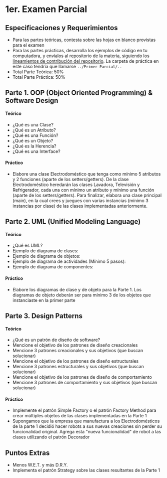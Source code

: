 # 1er. Examen Parcial

## Especificaciones y Requerimientos

- Para las partes teóricas, contesta sobre las hojas en blanco provistas para el examen
- Para las partes prácticas, desarrolla los ejemplos de código en tu computadora, y envíalos al repositorio de la materia, siguiendo los [lineamientos de contribución del repositorio](https://github.com/AnhellO/DAS_Sistemas#contributing). La carpeta de práctica en este caso tendría que llamarse `../Primer Parcial/..`
- Total Parte Teórica: 50%
- Total Parte Práctica: 50%

## Parte 1. OOP (Object Oriented Programming) & Software Design

#### Teórico

- ¿Qué es una Clase?
- ¿Qué es un Atributo?
- ¿Qué es una Función?
- ¿Qué es un Objeto?
- ¿Qué es la Herencia?
- ¿Qué es una Interface?

#### Práctico

- Elabore una clase Electrodoméstico que tenga como mínimo 5 atributos y 2 funciones (aparte de los setters/getters). De la clase Electrodoméstico heredarán las clases Lavadora, Televisión y Refrigerador, cada una con mínimo un atributo y mínimo una función (aparte de los setters/getters). Para finalizar, elabora una clase principal (main), en la cual crees y juegues con varias instancias (mínimo 3 instancias por clase) de las clases implementadas anteriormente.

## Parte 2. UML (Unified Modeling Language)

#### Teórico

- ¿Qué es UML?
- Ejemplo de diagrama de clases:
- Ejemplo de diagrama de objetos:
- Ejemplo de diagrama de actividades (Mínimo 5 pasos):
- Ejemplo de diagrama de componentes:

#### Práctico

- Elabore los diagramas de clase y de objeto para la Parte 1. Los diagramas de objeto deberán ser para mínimo 3 de los objetos que instanciaste en la primer parte

## Parte 3. Design Patterns

#### Teórico

- ¿Qué es un patrón de diseño de software?
- Mencione el objetivo de los patrones de diseño creacionales
- Mencione 3 patrones creacionales y sus objetivos (que buscan solucionar)
- Mencione el objetivo de los patrones de diseño estructurales
- Mencione 3 patrones estructurales y sus objetivos (que buscan solucionar)
- Mencione el objetivo de los patrones de diseño de comportamiento
- Mencione 3 patrones de comportamiento y sus objetivos (que buscan solucionar)

#### Práctico

- Implemente el patrón Simple Factory o el patrón Factory Method para crear múltiples objetos de las clases implementadas en la Parte 1
- Supongamos que la empresa que manufactura a los Electrodomésticos de la parte 1 decidió hacer robots a sus nuevas creaciones sin perder su funcionalidad original. Agrega esta "nueva funcionalidad" de robot a las clases utilizando el patrón Decorador

## Puntos Extras

- Menos W.E.T. y más D.R.Y.
- Implementa el patrón Strategy sobre las clases resultantes de la Parte 1